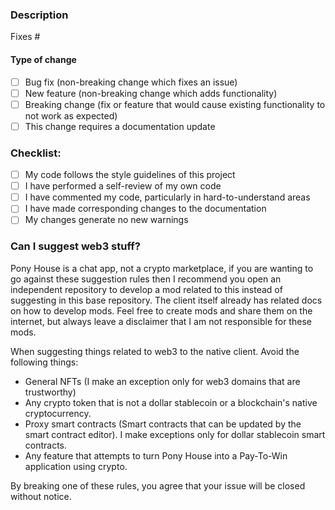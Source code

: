 ### Description

<!-- Please include a summary of the change. Please also include relevant motivation and context. List any dependencies that are required for this change. -->

Fixes #

#### Type of change

- [ ] Bug fix (non-breaking change which fixes an issue)
- [ ] New feature (non-breaking change which adds functionality)
- [ ] Breaking change (fix or feature that would cause existing functionality to not work as expected)
- [ ] This change requires a documentation update

### Checklist:

- [ ] My code follows the style guidelines of this project
- [ ] I have performed a self-review of my own code
- [ ] I have commented my code, particularly in hard-to-understand areas
- [ ] I have made corresponding changes to the documentation
- [ ] My changes generate no new warnings

### Can I suggest web3 stuff?

<!-- This part can be deleted from your message. It's just a warning field. -->

Pony House is a chat app, not a crypto marketplace, if you are wanting to go against these suggestion rules then I recommend you open an independent repository to develop a mod related to this instead of suggesting in this base repository. The client itself already has related docs on how to develop mods. Feel free to create mods and share them on the internet, but always leave a disclaimer that I am not responsible for these mods.

When suggesting things related to web3 to the native client. Avoid the following things:

- General NFTs (I make an exception only for web3 domains that are trustworthy)
- Any crypto token that is not a dollar stablecoin or a blockchain's native cryptocurrency.
- Proxy smart contracts (Smart contracts that can be updated by the smart contract editor). I make exceptions only for dollar stablecoin smart contracts.
- Any feature that attempts to turn Pony House into a Pay-To-Win application using crypto.

By breaking one of these rules, you agree that your issue will be closed without notice.
